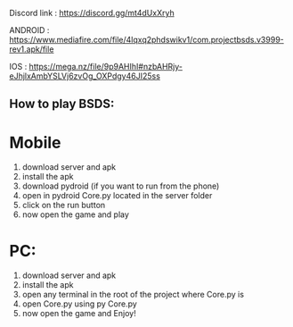 Discord link : https://discord.gg/mt4dUxXryh

ANDROID : https://www.mediafire.com/file/4lqxq2phdswikv1/com.projectbsds.v3999-rev1.apk/file

IOS : https://mega.nz/file/9p9AHIhI#nzbAHRjy-eJhjlxAmbYSLVj6zvOg_OXPdgy46JI25ss

## How to play BSDS: ##

# Mobile #
1. download server and apk
2. install the apk
3. download pydroid (if you want to run from the phone)
4. open in pydroid Core.py located in the server folder
5. click on the run button
6. now open the game and play

# PC: #
1. download server and apk
2. install the apk
3. open any terminal in the root of the project where Core.py is
4. open Core.py using py Core.py 
5. now open the game and Enjoy!
